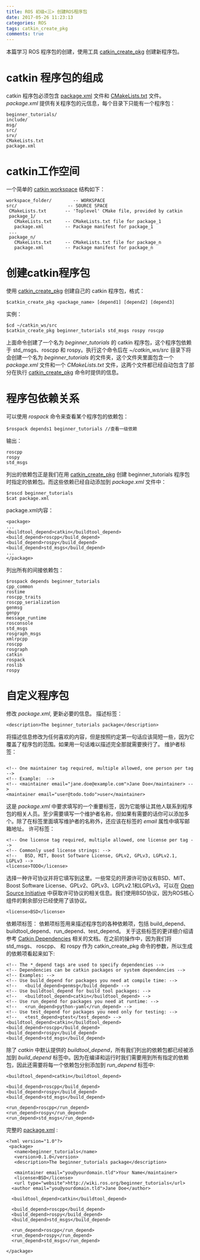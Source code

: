 ```yaml
---
title: ROS 初级<三> 创建ROS程序包
date: 2017-05-26 11:23:13
categories: ROS
tags: catkin_create_pkg
comments: true
---
```

本篇学习 ROS 程序包的创建，使用工具 [catkin_create_pkg](http://wiki.ros.org/catkin/commands/catkin_create_pkg) 创建新程序包。
# catkin 程序包的组成
 catkin 程序包必须包含 [package.xml](http://wiki.ros.org/catkin/package.xml) 文件和 [CMakeLists.txt](http://wiki.ros.org/catkin/CMakeLists.txt) 文件。*package.xml* 提供有关程序包的元信息，每个目录下只能有一个程序包：
   ```
 beginner_tutorials/     
  include/                   
  msg/                       
  src/                        
  srv/                       
  CMakeLists.txt              
  package.xml 
   ```
<!--more-->
# catkin工作空间
一个简单的 [catkin workspace](http://wiki.ros.org/catkin/workspaces) 结构如下：
   ```
workspace_folder/        -- WORKSPACE
  src/                   -- SOURCE SPACE
    CMakeLists.txt       -- 'Toplevel' CMake file, provided by catkin
    package_1/
      CMakeLists.txt     -- CMakeLists.txt file for package_1
      package.xml        -- Package manifest for package_1
    ...
    package_n/
      CMakeLists.txt     -- CMakeLists.txt file for package_n
      package.xml        -- Package manifest for package_n
   ```
# 创建catkin程序包
使用 [catkin_create_pkg](http://wiki.ros.org/catkin/commands/catkin_create_pkg) 创建自己的 catkin 程序包，格式：
   ```
 $catkin_create_pkg <package_name> [depend1] [depend2] [depend3]
   ```
实例：
   ```
 $cd ~/catkin_ws/src 
 $catkin_create_pkg beginner_tutorials std_msgs rospy roscpp
   ```
上面命令创建了一个名为 *beginner_tutorials* 的 catkin 程序包，这个程序包依赖于 std_msgs、roscpp 和 rospy。执行这个命令后在 *~/catkin_ws/src* 目录下将会创建一个名为 *beginner_tutorials* 的文件夹，这个文件夹里面包含一个 *package.xml* 文件和一个 *CMakeLists.txt* 文件，这两个文件都已经自动包含了部分在执行 [catkin_create_pkg](http://wiki.ros.org/catkin/commands/catkin_create_pkg) 命令时提供的信息。 
# 程序包依赖关系
可以使用 *rospack* 命令来查看某个程序包的依赖包：
   ```
 $rospack depends1 beginner_tutorials //查看一级依赖
   ```
输出：
   ```
 roscpp
 rospy
 std_msgs
   ```
列出的依赖包正是我们在用 [catkin_create_pkg](http://wiki.ros.org/catkin/commands/catkin_create_pkg) 创建 beginner_tutorials 程序包时指定的依赖包。而这些依赖已经自动添加到 *package.xml* 文件中：
   ```
 $roscd beginner_tutorials
 $cat package.xml
   ```
package.xml内容：
   ```
 <package>
 ...
  <buildtool_depend>catkin</buildtool_depend>
  <build_depend>roscpp</build_depend>
  <build_depend>rospy</build_depend>
  <build_depend>std_msgs</build_depend>
 ...
 </package>
   ```
列出所有的间接依赖包：
   ```
 $rospack depends beginner_tutorials
 cpp_common
 rostime
 roscpp_traits
 roscpp_serialization
 genmsg
 genpy
 message_runtime
 rosconsole
 std_msgs
 rosgraph_msgs
 xmlrpcpp
 roscpp
 rosgraph
 catkin
 rospack
 roslib
 rospy
   ```
# 自定义程序包
修改 *package.xml*, 更新必要的信息。
描述标签：
   ```
<description>The beginner_tutorials package</description>
   ```
将描述信息修改为任何喜欢的内容，但是按照约定第一句话应该简短一些，因为它覆盖了程序包的范围。如果用一句话难以描述完全那就需要换行了。
维护者标签：
   ```

  <!-- One maintainer tag required, multiple allowed, one person per tag --> 
  <!-- Example:  -->
  <!-- <maintainer email="jane.doe@example.com">Jane Doe</maintainer> -->
  <maintainer email="user@todo.todo">user</maintainer> 
   ```
这是 *package.xml* 中要求填写的一个重要标签，因为它能够让其他人联系到程序包的相关人员。至少需要填写一个维护者名称，但如果有需要的话你可以添加多个。除了在标签里面填写维护者的名称外，还应该在标签的 *email* 属性中填写邮箱地址。
许可标签：
   ```
 <!-- One license tag required, multiple allowed, one license per tag -->
 <!-- Commonly used license strings: -->
 <!--   BSD, MIT, Boost Software License, GPLv2, GPLv3, LGPLv2.1, LGPLv3 -->
 <license>TODO</license>
   ```
选择一种许可协议并将它填写到这里。一些常见的开源许可协议有BSD、MIT、Boost Software License、GPLv2、GPLv3、LGPLv2.1和LGPLv3。可以在 [Open Source Initiative](https://opensource.org/licenses/alphabetical) 中获取许可协议的相关信息。我们使用BSD协议，因为ROS核心组件的剩余部分已经使用了该协议。
   ``` 
 <license>BSD</license>
   ```
依赖项标签：
依赖项标签用来描述程序包的各种依赖项，包括 build_depend、buildtool_depend、run_depend、test_depend。
关于这些标签的更详细介绍请参考 [Catkin Dependencies](http://wiki.ros.org/catkin/package.xml#Build.2C_Run.2C_and_Test_Dependencies) 相关的文档。在之前的操作中，因为我们将 std_msgs、 roscpp、 和 rospy 作为 catkin_create_pkg 命令的参数，所以生成的依赖项看起来如下:
   ```
 <!-- The *_depend tags are used to specify dependencies -->
 <!-- Dependencies can be catkin packages or system dependencies -->
 <!-- Examples: -->
 <!-- Use build_depend for packages you need at compile time: -->
 <!--   <build_depend>genmsg</build_depend> -->
 <!-- Use buildtool_depend for build tool packages: -->
 <!--   <buildtool_depend>catkin</buildtool_depend> -->
 <!-- Use run_depend for packages you need at runtime: -->
 <!--   <run_depend>python-yaml</run_depend> -->
 <!-- Use test_depend for packages you need only for testing: -->
 <!--   <test_depend>gtest</test_depend> -->
 <buildtool_depend>catkin</buildtool_depend>
 <build_depend>roscpp</build_depend>
 <build_depend>rospy</build_depend>
 <build_depend>std_msgs</build_depend>
   ```
除了 *catkin* 中默认提供的 *buildtool_depend*，所有我们列出的依赖包都已经被添加到 *build_depend* 标签中。因为在编译和运行时我们需要用到所有指定的依赖包，因此还需要将每一个依赖包分别添加到 *run_depend* 标签中:
   ```
 <buildtool_depend>catkin</buildtool_depend>
 
 <build_depend>roscpp</build_depend>
 <build_depend>rospy</build_depend>
 <build_depend>std_msgs</build_depend>
  
 <run_depend>roscpp</run_depend>
 <run_depend>rospy</run_depend>
 <run_depend>std_msgs</run_depend>
   ```
完整的 [package.xml](http://wiki.ros.org/catkin/package.xml) :
   ```
 <?xml version="1.0"?>
    <package>
      <name>beginner_tutorials</name>
      <version>0.1.0</version>
      <description>The beginner_tutorials package</description>
    
      <maintainer email="you@yourdomain.tld">Your Name</maintainer>
      <license>BSD</license>
      <url type="website">http://wiki.ros.org/beginner_tutorials</url>
     <author email="you@yourdomain.tld">Jane Doe</author>
   
     <buildtool_depend>catkin</buildtool_depend>
   
     <build_depend>roscpp</build_depend>
     <build_depend>rospy</build_depend>
     <build_depend>std_msgs</build_depend>
   
     <run_depend>roscpp</run_depend>
     <run_depend>rospy</run_depend>
     <run_depend>std_msgs</run_depend>
   
   </package>
   ```
